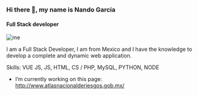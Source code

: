 ### Hi there 👋, my name is Nando Garcia
#### Full Stack developer

![me](https://media.giphy.com/media/ftAyb0CG1FNAIZt4SO/giphy.gif)

I am a Full Stack Developer, I am from Mexico and I have the knowledge to develop a complete and dynamic web application.

Skills: VUE JS, JS, HTML, CS    /     PHP, MySQL, PYTHON, NODE

- I’m currently working on this page:
http://www.atlasnacionalderiesgos.gob.mx/


<!--
![Full Stack developer](https://arturssmirnovs.github.io/github-profile-readme-generator/images/banner.png)
**Nando-Garcia/nando-garcia** is a ✨ _special_ ✨ repository because its `README.md` (this file) appears on your GitHub profile.

Here are some ideas to get you started:

- 🔭 I’m currently working on ...
- 🌱 I’m currently learning ...
- 👯 I’m looking to collaborate on ...
- 🤔 I’m looking for help with ...
- 💬 Ask me about ...
- 📫 How to reach me: ...
- 😄 Pronouns: ...
- ⚡ Fun fact: ...
-->
